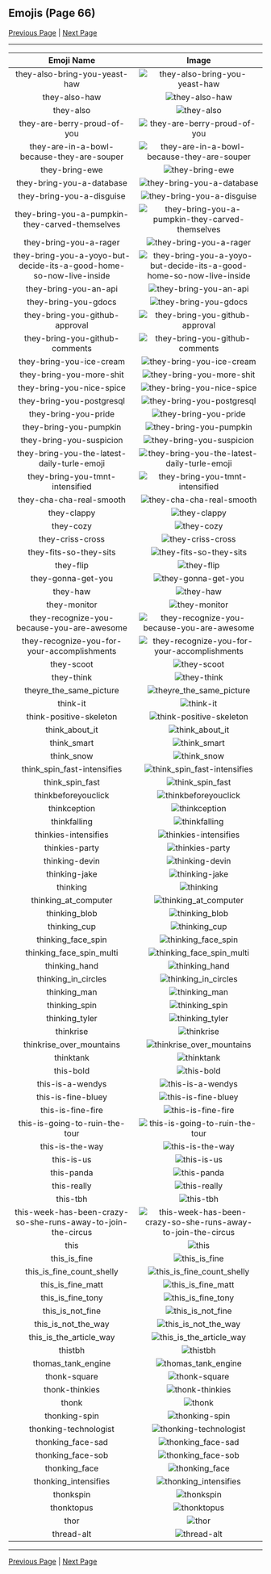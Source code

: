 
## Emojis (Page 66)

[Previous Page](/docs/rc/page-t-0065.md)
  | [Next Page](/docs/rc/page-t-0067.md)

<hr />

|Emoji Name|Image|
| :-: | :-: |
|they-also-bring-you-yeast-haw| ![they-also-bring-you-yeast-haw](/emojis/rc/they-also-bring-you-yeast-haw.png)|
|they-also-haw| ![they-also-haw](/emojis/rc/they-also-haw.png)|
|they-also| ![they-also](/emojis/rc/they-also.png)|
|they-are-berry-proud-of-you| ![they-are-berry-proud-of-you](/emojis/rc/they-are-berry-proud-of-you.png)|
|they-are-in-a-bowl-because-they-are-souper| ![they-are-in-a-bowl-because-they-are-souper](/emojis/rc/they-are-in-a-bowl-because-they-are-souper.png)|
|they-bring-ewe| ![they-bring-ewe](/emojis/rc/they-bring-ewe.png)|
|they-bring-you-a-database| ![they-bring-you-a-database](/emojis/rc/they-bring-you-a-database.png)|
|they-bring-you-a-disguise| ![they-bring-you-a-disguise](/emojis/rc/they-bring-you-a-disguise.png)|
|they-bring-you-a-pumpkin-they-carved-themselves| ![they-bring-you-a-pumpkin-they-carved-themselves](/emojis/rc/they-bring-you-a-pumpkin-they-carved-themselves.png)|
|they-bring-you-a-rager| ![they-bring-you-a-rager](/emojis/rc/they-bring-you-a-rager.gif)|
|they-bring-you-a-yoyo-but-decide-its-a-good-home-so-now-live-inside| ![they-bring-you-a-yoyo-but-decide-its-a-good-home-so-now-live-inside](/emojis/rc/they-bring-you-a-yoyo-but-decide-its-a-good-home-so-now-live-inside.png)|
|they-bring-you-an-api| ![they-bring-you-an-api](/emojis/rc/they-bring-you-an-api.png)|
|they-bring-you-gdocs| ![they-bring-you-gdocs](/emojis/rc/they-bring-you-gdocs.png)|
|they-bring-you-github-approval| ![they-bring-you-github-approval](/emojis/rc/they-bring-you-github-approval.png)|
|they-bring-you-github-comments| ![they-bring-you-github-comments](/emojis/rc/they-bring-you-github-comments.png)|
|they-bring-you-ice-cream| ![they-bring-you-ice-cream](/emojis/rc/they-bring-you-ice-cream.png)|
|they-bring-you-more-shit| ![they-bring-you-more-shit](/emojis/rc/they-bring-you-more-shit.png)|
|they-bring-you-nice-spice| ![they-bring-you-nice-spice](/emojis/rc/they-bring-you-nice-spice.png)|
|they-bring-you-postgresql| ![they-bring-you-postgresql](/emojis/rc/they-bring-you-postgresql.png)|
|they-bring-you-pride| ![they-bring-you-pride](/emojis/rc/they-bring-you-pride.png)|
|they-bring-you-pumpkin| ![they-bring-you-pumpkin](/emojis/rc/they-bring-you-pumpkin.png)|
|they-bring-you-suspicion| ![they-bring-you-suspicion](/emojis/rc/they-bring-you-suspicion.png)|
|they-bring-you-the-latest-daily-turle-emoji| ![they-bring-you-the-latest-daily-turle-emoji](/emojis/rc/they-bring-you-the-latest-daily-turle-emoji.png)|
|they-bring-you-tmnt-intensified| ![they-bring-you-tmnt-intensified](/emojis/rc/they-bring-you-tmnt-intensified.gif)|
|they-cha-cha-real-smooth| ![they-cha-cha-real-smooth](/emojis/rc/they-cha-cha-real-smooth.gif)|
|they-clappy| ![they-clappy](/emojis/rc/they-clappy.gif)|
|they-cozy| ![they-cozy](/emojis/rc/they-cozy.png)|
|they-criss-cross| ![they-criss-cross](/emojis/rc/they-criss-cross.gif)|
|they-fits-so-they-sits| ![they-fits-so-they-sits](/emojis/rc/they-fits-so-they-sits.png)|
|they-flip| ![they-flip](/emojis/rc/they-flip.gif)|
|they-gonna-get-you| ![they-gonna-get-you](/emojis/rc/they-gonna-get-you.png)|
|they-haw| ![they-haw](/emojis/rc/they-haw.png)|
|they-monitor| ![they-monitor](/emojis/rc/they-monitor.gif)|
|they-recognize-you-because-you-are-awesome| ![they-recognize-you-because-you-are-awesome](/emojis/rc/they-recognize-you-because-you-are-awesome.png)|
|they-recognize-you-for-your-accomplishments| ![they-recognize-you-for-your-accomplishments](/emojis/rc/they-recognize-you-for-your-accomplishments.png)|
|they-scoot| ![they-scoot](/emojis/rc/they-scoot.png)|
|they-think| ![they-think](/emojis/rc/they-think.png)|
|theyre_the_same_picture| ![theyre_the_same_picture](/emojis/rc/theyre_the_same_picture.png)|
|think-it| ![think-it](/emojis/rc/think-it.png)|
|think-positive-skeleton| ![think-positive-skeleton](/emojis/rc/think-positive-skeleton.png)|
|think_about_it| ![think_about_it](/emojis/rc/think_about_it.png)|
|think_smart| ![think_smart](/emojis/rc/think_smart.png)|
|think_snow| ![think_snow](/emojis/rc/think_snow.png)|
|think_spin_fast-intensifies| ![think_spin_fast-intensifies](/emojis/rc/think_spin_fast-intensifies.gif)|
|think_spin_fast| ![think_spin_fast](/emojis/rc/think_spin_fast.gif)|
|thinkbeforeyouclick| ![thinkbeforeyouclick](/emojis/rc/thinkbeforeyouclick.png)|
|thinkception| ![thinkception](/emojis/rc/thinkception.png)|
|thinkfalling| ![thinkfalling](/emojis/rc/thinkfalling.gif)|
|thinkies-intensifies| ![thinkies-intensifies](/emojis/rc/thinkies-intensifies.gif)|
|thinkies-party| ![thinkies-party](/emojis/rc/thinkies-party.gif)|
|thinking-devin| ![thinking-devin](/emojis/rc/thinking-devin.png)|
|thinking-jake| ![thinking-jake](/emojis/rc/thinking-jake.png)|
|thinking| ![thinking](/emojis/rc/thinking.jpg)|
|thinking_at_computer| ![thinking_at_computer](/emojis/rc/thinking_at_computer.png)|
|thinking_blob| ![thinking_blob](/emojis/rc/thinking_blob.png)|
|thinking_cup| ![thinking_cup](/emojis/rc/thinking_cup.png)|
|thinking_face_spin| ![thinking_face_spin](/emojis/rc/thinking_face_spin.gif)|
|thinking_face_spin_multi| ![thinking_face_spin_multi](/emojis/rc/thinking_face_spin_multi.gif)|
|thinking_hand| ![thinking_hand](/emojis/rc/thinking_hand.png)|
|thinking_in_circles| ![thinking_in_circles](/emojis/rc/thinking_in_circles.png)|
|thinking_man| ![thinking_man](/emojis/rc/thinking_man.png)|
|thinking_spin| ![thinking_spin](/emojis/rc/thinking_spin.gif)|
|thinking_tyler| ![thinking_tyler](/emojis/rc/thinking_tyler.png)|
|thinkrise| ![thinkrise](/emojis/rc/thinkrise.png)|
|thinkrise_over_mountains| ![thinkrise_over_mountains](/emojis/rc/thinkrise_over_mountains.png)|
|thinktank| ![thinktank](/emojis/rc/thinktank.png)|
|this-bold| ![this-bold](/emojis/rc/this-bold.gif)|
|this-is-a-wendys| ![this-is-a-wendys](/emojis/rc/this-is-a-wendys.png)|
|this-is-fine-bluey| ![this-is-fine-bluey](/emojis/rc/this-is-fine-bluey.png)|
|this-is-fine-fire| ![this-is-fine-fire](/emojis/rc/this-is-fine-fire.gif)|
|this-is-going-to-ruin-the-tour| ![this-is-going-to-ruin-the-tour](/emojis/rc/this-is-going-to-ruin-the-tour.png)|
|this-is-the-way| ![this-is-the-way](/emojis/rc/this-is-the-way.png)|
|this-is-us| ![this-is-us](/emojis/rc/this-is-us.png)|
|this-panda| ![this-panda](/emojis/rc/this-panda.gif)|
|this-really| ![this-really](/emojis/rc/this-really.gif)|
|this-tbh| ![this-tbh](/emojis/rc/this-tbh.png)|
|this-week-has-been-crazy-so-she-runs-away-to-join-the-circus| ![this-week-has-been-crazy-so-she-runs-away-to-join-the-circus](/emojis/rc/this-week-has-been-crazy-so-she-runs-away-to-join-the-circus.png)|
|this| ![this](/emojis/rc/this.gif)|
|this_is_fine| ![this_is_fine](/emojis/rc/this_is_fine.png)|
|this_is_fine_count_shelly| ![this_is_fine_count_shelly](/emojis/rc/this_is_fine_count_shelly.png)|
|this_is_fine_matt| ![this_is_fine_matt](/emojis/rc/this_is_fine_matt.jpg)|
|this_is_fine_tony| ![this_is_fine_tony](/emojis/rc/this_is_fine_tony.png)|
|this_is_not_fine| ![this_is_not_fine](/emojis/rc/this_is_not_fine.png)|
|this_is_not_the_way| ![this_is_not_the_way](/emojis/rc/this_is_not_the_way.png)|
|this_is_the_article_way| ![this_is_the_article_way](/emojis/rc/this_is_the_article_way.jpg)|
|thistbh| ![thistbh](/emojis/rc/thistbh.png)|
|thomas_tank_engine| ![thomas_tank_engine](/emojis/rc/thomas_tank_engine.jpg)|
|thonk-square| ![thonk-square](/emojis/rc/thonk-square.png)|
|thonk-thinkies| ![thonk-thinkies](/emojis/rc/thonk-thinkies.png)|
|thonk| ![thonk](/emojis/rc/thonk.png)|
|thonking-spin| ![thonking-spin](/emojis/rc/thonking-spin.gif)|
|thonking-technologist| ![thonking-technologist](/emojis/rc/thonking-technologist.png)|
|thonking_face-sad| ![thonking_face-sad](/emojis/rc/thonking_face-sad.png)|
|thonking_face-sob| ![thonking_face-sob](/emojis/rc/thonking_face-sob.png)|
|thonking_face| ![thonking_face](/emojis/rc/thonking_face.png)|
|thonking_intensifies| ![thonking_intensifies](/emojis/rc/thonking_intensifies.gif)|
|thonkspin| ![thonkspin](/emojis/rc/thonkspin.gif)|
|thonktopus| ![thonktopus](/emojis/rc/thonktopus.png)|
|thor| ![thor](/emojis/rc/thor.gif)|
|thread-alt| ![thread-alt](/emojis/rc/thread-alt.png)|

<hr/>

[Previous Page](/docs/rc/page-t-0065.md)
  | [Next Page](/docs/rc/page-t-0067.md)